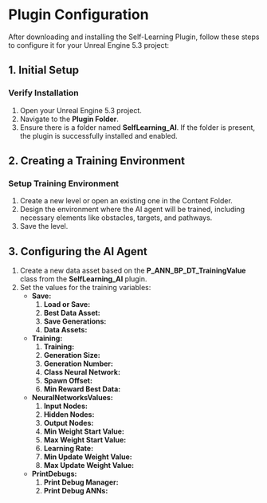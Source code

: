# **Plugin Configuration**
After downloading and installing the Self-Learning Plugin, follow these steps to configure it for your Unreal Engine 5.3 project:

## **1. Initial Setup**

### **Verify Installation**

1. Open your Unreal Engine 5.3 project.
2. Navigate to the **Plugin Folder**.
3. Ensure there is a folder named **SelfLearning_AI**. If the folder is present, the plugin is successfully installed and enabled.

## **2. Creating a Training Environment**

### **Setup Training Environment**

1. Create a new level or open an existing one in the Content Folder.
2. Design the environment where the AI agent will be trained, including necessary elements like obstacles, targets, and pathways.
3. Save the level.

## **3. Configuring the AI Agent**

1. Create a new data asset based on the **P_ANN_BP_DT_TrainingValue** class from the **SelfLearning_AI** plugin.
2. Set the values for the training variables:
   + **Save:**
     1. **Load or Save:**
     2. **Best Data Asset:**
     3. **Save Generations:**
     4. **Data Assets:**
   + **Training:**
     1. **Training:**
     2. **Generation Size:**
     3. **Generation Number:**
     4. **Class Neural Network:**
     5. **Spawn Offset:**
     6. **Min Reward Best Data:**
   + **NeuralNetworksValues:**
     1. **Input Nodes:**
     2. **Hidden Nodes:**
     3. **Output Nodes:**
     4. **Min Weight Start Value:**
     5. **Max Weight Start Value:**
     6. **Learning Rate:**
     7. **Min Update Weight Value:**
     8. **Max Update Weight Value:**
   + **PrintDebugs:**
     1. **Print Debug Manager:**
     2. **Print Debug ANNs:**
